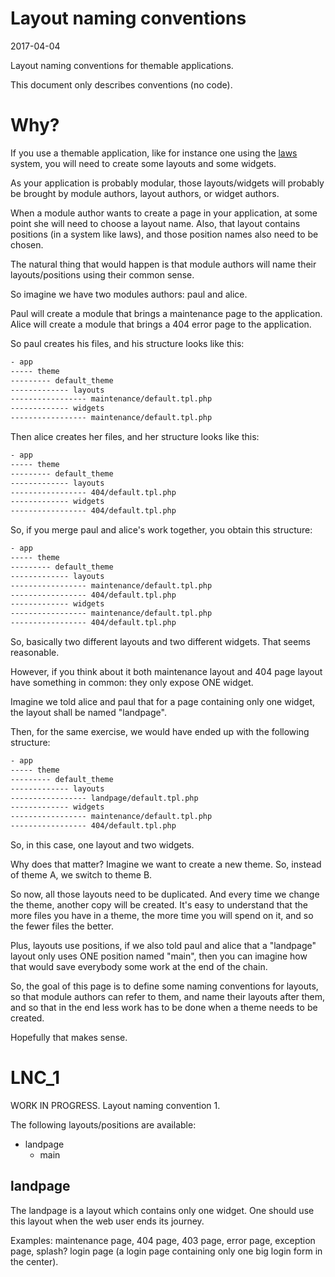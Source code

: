Layout naming conventions
===========================
2017-04-04



Layout naming conventions for themable applications.




This document only describes conventions (no code).





Why?
==========

If you use a themable application, like for instance one using the [laws](https://github.com/lingtalfi/laws) system,
you will need to create some layouts and some widgets.

As your application is probably modular, those layouts/widgets will probably be brought by module authors, layout authors,
or widget authors.

When a module author wants to create a page in your application, at some point she will need to choose a layout name.
Also, that layout contains positions (in a system like laws), and those position names also need to be chosen.
 
The natural thing that would happen is that module authors will name their layouts/positions using their common sense.


So imagine we have two modules authors: paul and alice.

Paul will create a module that brings a maintenance page to the application.
Alice will create a module that brings a 404 error page to the application.


So paul creates his files, and his structure looks like this:

```txt
- app
----- theme
--------- default_theme
------------- layouts
----------------- maintenance/default.tpl.php
------------- widgets
----------------- maintenance/default.tpl.php
```

Then alice creates her files, and her structure looks like this:

```txt
- app
----- theme
--------- default_theme
------------- layouts
----------------- 404/default.tpl.php
------------- widgets
----------------- 404/default.tpl.php
```

So, if you merge paul and alice's work together, you obtain this structure:

```txt
- app
----- theme
--------- default_theme
------------- layouts
----------------- maintenance/default.tpl.php
----------------- 404/default.tpl.php
------------- widgets
----------------- maintenance/default.tpl.php
----------------- 404/default.tpl.php
```

So, basically two different layouts and two different widgets.
That seems reasonable.

However, if you think about it both maintenance layout and 404 page layout have something in common:
they only expose ONE widget.


Imagine we told alice and paul that for a page containing only one widget, 
the layout shall be named "landpage".

Then, for the same exercise, we would have ended up with the following structure:
 
```txt
- app
----- theme
--------- default_theme
------------- layouts
----------------- landpage/default.tpl.php
------------- widgets
----------------- maintenance/default.tpl.php
----------------- 404/default.tpl.php
``` 

So, in this case, one layout and two widgets.

Why does that matter?
Imagine we want to create a new theme.
So, instead of theme A, we switch to theme B.

So now, all those layouts need to be duplicated.
And every time we change the theme, another copy will be created.
It's easy to understand that the more files you have in a theme, the more time you will spend on it,
and so the fewer files the better.

Plus, layouts use positions, if we also told paul and alice that a "landpage" layout only uses ONE position
named "main", then you can imagine how that would save everybody some work at the end of the chain.


So, the goal of this page is to define some naming conventions for layouts, so that module authors can
refer to them, and name their layouts after them, and so that in the end less work has to be done
when a theme needs to be created.


Hopefully that makes sense.








LNC_1
=============


WORK IN PROGRESS.
Layout naming convention 1.


The following layouts/positions are available:

- landpage
    - main


landpage
-------------
The landpage is a layout which contains only one widget.
One should use this layout when the web user ends its journey.

Examples: maintenance page, 404 page, 403 page, error page, exception page, 
splash? login page (a login page containing only one big login form in the center).


















